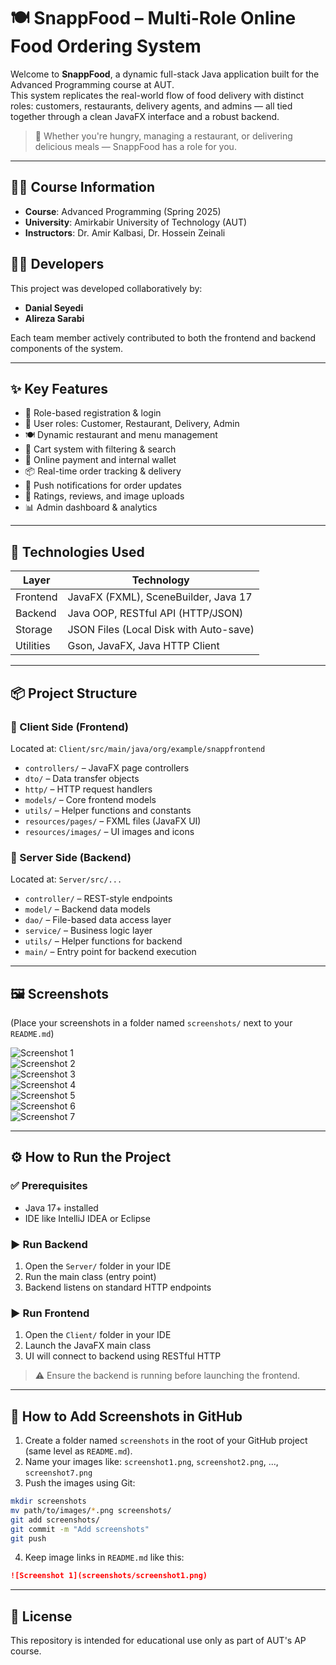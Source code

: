 
# 🍽️ SnappFood – Multi-Role Online Food Ordering System

Welcome to **SnappFood**, a dynamic full-stack Java application built for the Advanced Programming course at AUT.  
This system replicates the real-world flow of food delivery with distinct roles: customers, restaurants, delivery agents, and admins — all tied together through a clean JavaFX interface and a robust backend.

> 🍔 Whether you're hungry, managing a restaurant, or delivering delicious meals — SnappFood has a role for you.

---

## 🧑‍🏫 Course Information
- **Course**: Advanced Programming (Spring 2025)
- **University**: Amirkabir University of Technology (AUT)
- **Instructors**: Dr. Amir Kalbasi, Dr. Hossein Zeinali

## 👨‍💻 Developers
This project was developed collaboratively by:
- **Danial Seyedi**
- **Alireza Sarabi**

Each team member actively contributed to both the frontend and backend components of the system.

---

## ✨ Key Features

- 🔐 Role-based registration & login
- 👤 User roles: Customer, Restaurant, Delivery, Admin
- 🍽️ Dynamic restaurant and menu management
- 🛒 Cart system with filtering & search
- 💸 Online payment and internal wallet
- 📦 Real-time order tracking & delivery
- 📢 Push notifications for order updates
- 🌟 Ratings, reviews, and image uploads
- 📊 Admin dashboard & analytics

---

## 🧱 Technologies Used

| Layer     | Technology                             |
|-----------|----------------------------------------|
| Frontend  | JavaFX (FXML), SceneBuilder, Java 17   |
| Backend   | Java OOP, RESTful API (HTTP/JSON)      |
| Storage   | JSON Files (Local Disk with Auto-save) |
| Utilities | Gson, JavaFX, Java HTTP Client         |

---

## 📦 Project Structure

### 🔹 Client Side (Frontend)
Located at: `Client/src/main/java/org/example/snappfrontend`

- `controllers/` – JavaFX page controllers  
- `dto/` – Data transfer objects  
- `http/` – HTTP request handlers  
- `models/` – Core frontend models  
- `utils/` – Helper functions and constants  
- `resources/pages/` – FXML files (JavaFX UI)  
- `resources/images/` – UI images and icons  

### 🔹 Server Side (Backend)
Located at: `Server/src/...`

- `controller/` – REST-style endpoints  
- `model/` – Backend data models  
- `dao/` – File-based data access layer  
- `service/` – Business logic layer  
- `utils/` – Helper functions for backend  
- `main/` – Entry point for backend execution  

---

## 🖼️ Screenshots

(Place your screenshots in a folder named `screenshots/` next to your `README.md`)

![Screenshot 1](screenshots/screenshot1.png)  
![Screenshot 2](screenshots/screenshot2.png)  
![Screenshot 3](screenshots/screenshot3.png)  
![Screenshot 4](screenshots/screenshot4.png)  
![Screenshot 5](screenshots/screenshot5.png)  
![Screenshot 6](screenshots/screenshot6.png)  
![Screenshot 7](screenshots/screenshot7.png)  

---

## ⚙️ How to Run the Project

### ✅ Prerequisites
- Java 17+ installed
- IDE like IntelliJ IDEA or Eclipse

### ▶️ Run Backend
1. Open the `Server/` folder in your IDE
2. Run the main class (entry point)
3. Backend listens on standard HTTP endpoints

### ▶️ Run Frontend
1. Open the `Client/` folder in your IDE
2. Launch the JavaFX main class
3. UI will connect to backend using RESTful HTTP

> ⚠️ Ensure the backend is running before launching the frontend.

---

## 🧠 How to Add Screenshots in GitHub

1. Create a folder named `screenshots` in the root of your GitHub project (same level as `README.md`).
2. Name your images like: `screenshot1.png`, `screenshot2.png`, ..., `screenshot7.png`
3. Push the images using Git:
```bash
mkdir screenshots
mv path/to/images/*.png screenshots/
git add screenshots/
git commit -m "Add screenshots"
git push
```
4. Keep image links in `README.md` like this:
```markdown
![Screenshot 1](screenshots/screenshot1.png)
```

---

## 📜 License

This repository is intended for educational use only as part of AUT's AP course.
